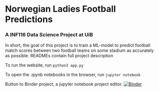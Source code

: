 # Norwegian Ladies Football Predictions
### A INF116 Data Science Project at UiB

In short, the goal of this project is to train a ML-model to predict football match scores between two football teams on some stadium as accurately as possible. 
READMEs contain full project description<br>

To run the website, run
`python3 app.py`

To open the .ipynb notebooks in the browser, run 
`jupyter notebook`

Button to Binder project, a jupyter notebook project editor.
[![Binder](https://mybinder.org/badge_logo.svg)](https://mybinder.org/v2/gh/Azhtian/binder-project/HEAD)
